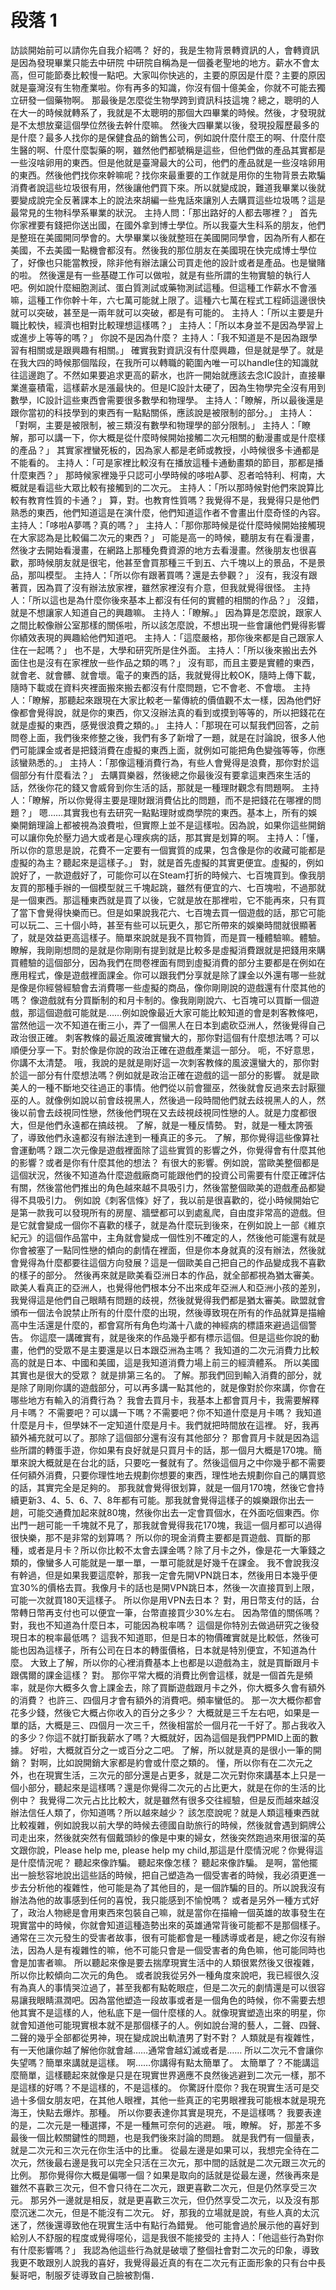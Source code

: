 # 段落 1

訪談開始前可以請你先自我介紹嗎？
好的，我是生物背景轉資訊的人，會轉資訊是因為發現畢業只能去中研院
中研院自稱為是一個養老聖地的地方。薪水不會太高，但可能節奏比較慢一點吧。大家叫你快逃的，主要的原因是什麼？主要的原因就是臺灣沒有生物產業啦。你有再多的知識，你沒有個十億美金，你就不可能去獨立研發一個藥物啊。
那最後是怎麼從生物學跨到資訊科技這塊？總之，聰明的人在大一的時候就轉系了，我就是不太聰明的那個大四畢業的時候。然後，才發現就是不太想放棄這個學位然後去幹什麼嘛。
然後大四畢業以後，發現投履歷最多的是什麼？最多人找你的是保健食品的銷售公司，例如說什麼什麼王的啊、什麼什麼生醫的啊、什麼什麼製藥的啊，雖然他們都號稱是這些，但他們做的產品其實都是一些沒啥卵用的東西。但是他就是臺灣最大的公司，他們的產品就是一些沒啥卵用的東西。然後他們找你來幹嘛呢？找你來最重要的工作就是用你的生物背景去欺騙消費者說這些垃圾很有用，然後讓他們買下來。所以就變成說，難道我畢業以後就要變成說完全反著課本上的說法來胡編一些鬼話來讓別人去購買這些垃圾嗎？這是最常見的生物科學系畢業的狀況。
主持人問：「那出路好的人都去哪裡？」
首先你家裡要有錢把你送出國，在國外拿到博士學位。所以我臺大生科系的朋友，他們是整班在美國開同學會的。大學畢業以後就整班在美國開同學會，因為所有人都在美國，不去美國一點機會都沒有。然後我的那位朋友在美國現在快完成博士學位了，好像也只能當教授，除非他有辦法讓公司買走他的設計或者是產品。也是蠻賭的啦。
然後還是有一些基礎工作可以做啦，就是有些所謂的生物實驗的執行人吧。例如說什麼細胞測試、蛋白質測試或藥物測試這種。但這種工作薪水不會漲嘛，這種工作你幹十年，六七萬可能就上限了。這種六七萬在程式工程師這邊很快就可以突破，甚至是一兩年就可以突破，都是有可能的。
主持人：「所以主要是升職比較快，經濟也相對比較理想這樣嗎？」
主持人：「所以本身並不是因為學習上或進步上等等的嗎？」
你說不是因為什麼？
主持人：「我不知道是不是因為跟學習有相關或是跟興趣有相關。」
確實我對資訊沒有什麼興趣，但是就是學了。就是在我大四的時候那個階段，在我所可以轉職的範圍內唯一可以handle住的知識就往這邊跑了。不然如果要追求更高的薪水，也許一開始就應該去念IC設計，直接畢業進臺積電，這樣薪水是漲最快的。但是IC設計太硬了，因為生物學完全沒有用到數學，IC設計這些東西會需要很多數學和物理學。
主持人：「瞭解，所以最後還是跟你當初的科技學到的東西有一點點關係，應該說是被限制的部分。」
主持人：「對啊，主要是被限制，被三類沒有數學和物理學的部分限制。」
主持人：「瞭解，那可以講一下，你大概是從什麼時候開始接觸二次元相關的動漫畫或是什麼樣的產品？」
其實家裡蠻死板的，因為家人都是老師或教授，小時候很多卡通都是不能看的。
主持人：「可是家裡比較沒有在播放這種卡通動畫類的節目，那都是播什麼東西？」
那時候家裡幾乎只認可小學時候的哆啦A夢、忍者哈特利、柯南，大概就是看這些大眾比較有接觸到的二次元。
主持人：「所以那時候對他們來說算比較有教育性質的卡通？」
算，對。也教育性質嗎？我覺得不是，我覺得只是他們熟悉的東西，他們知道這是在演什麼，他們知道這作者不會畫出什麼奇怪的內容。
主持人：「哆啦A夢嗎？真的嗎？」
主持人：「那你那時候是從什麼時候開始接觸現在大家認為是比較偏二次元的東西？」
可能是高一的時候，聽朋友有在看漫畫，然後才去開始看漫畫，在網路上那種免費資源的地方去看漫畫。然後朋友也很喜歡，那時候朋友就是很宅，他甚至會買那種三千到五、六千塊以上的景品，不是景品，那叫模型。
主持人：「所以你有跟著買嗎？還是去參觀？」
沒有，我沒有跟著買，因為買了沒有辦法放家裡，雖然家裡沒有介意，但我就覺得很怪。
主持人：「所以這也是為什麼你後來基本上都沒有任何的實體的相關的作品？」
沒錯，就是不想讓家人知道自己的興趣嘛。
主持人：「瞭解。」
因為算是怎麼說，跟家人之間比較像辦公室那樣的關係啦，所以該怎麼說，不想出現一些會讓他們覺得影響你績效表現的興趣給他們知道吧。
主持人：「這麼嚴格，那你後來都是自己跟家人住在一起嗎？」
也不是，大學和研究所是住外面。
主持人：「所以後來搬出去外面住也是沒有在家裡放一些作品之類的嗎？」
沒有耶，而且主要是實體的東西，就會老、就會髒、就會壞。電子的東西的話，我就覺得比較OK，隨時上傳下載，隨時下載或在資料夾裡面搬來搬去都沒有什麼問題，它不會老、不會壞。
主持人：「瞭解，那聽起來跟現在大家比較老一輩傳統的價值觀不太一樣，因為他們好像都會覺得說，就是你的東西，你又沒辦法真的看到或摸到等等的，所以把錢花在就是虛擬的東西，感覺很浪費之類的。」
主持人：「那現在可以幫我們回答，之前問卷上面，我們後來修整之後，我們有多了新增了一題，就是在討論說，很多人他們可能課金或者是把錢消費在虛擬的東西上面，就例如可能把角色變強等等，你應該蠻熟悉的。」
主持人：「那像這種消費行為，有些人會覺得是浪費，那你對於這個部分有什麼看法？」
去購買樂器，然後總之你最後沒有要拿這東西來生活的話，然後你花的錢又會威脅到你生活的話，那就是一種理財觀念有問題啊。
主持人：「瞭解，所以你覺得主要是理財跟消費佔比的問題，而不是把錢花在哪裡的問題？」
嗯……其實我也有去研究一點點理財或商學院的東西。基本上，所有的娛樂開銷理論上都被視為浪費啦，但實際上並不是這樣啦。因為說，如果你這些開銷可以讓你免於壓力過大或者是心理疾病的話，那其實是划算的啊。
主持人：「懂，所以你的意思是說，花費不一定要有一個實質的成果，包含像是你的收藏可能都是虛擬的為主？聽起來是這樣子。」
對，就是首先虛擬的其實更便宜。虛擬的，例如說好了，一款遊戲好了，可能你可以在Steam打折的時候六、七百塊買到。像我朋友買的那種手辦的一個模型就三千塊起跳，雖然有便宜的六、七百塊啦，不過那就是一個東西。那這種東西就是買了以後，它就是放在那裡啦，它不能再來，只有買了當下會覺得快樂而已。但是如果說我花六、七百塊去買一個遊戲的話，那它可能可以玩二、三十個小時，甚至有些可以玩更久，那它所帶來的娛樂時間就很顯著了，就是效益更高這樣子。簡單來說就是我不買物質，而是買一種體驗嘛。體驗。
瞭解，我剛剛想問的是就是你剛剛有提到就是比較多是虛擬消費跟就是把錢用來購買體驗的這個部分，因為我們在問卷裡面有問到虛擬消費的部分主要都是在例如在應用程式，像是遊戲裡面課金。你可以跟我們分享就是除了課金以外還有哪一些就是像是你經營經驗會去消費哪一些虛擬的商品，像你剛剛說的遊戲還有什麼其他的嗎？
像遊戲就有分買斷制的和月卡制的。像我剛剛說六、七百塊可以買斷一個遊戲，那這個遊戲可能就是……例如說像最近大家可能比較知道的會是刺客教條吧，當然他這一次不知道在衝三小，弄了一個黑人在日本到處砍亞洲人，然後覺得自己政治很正確。
刺客教條的最近風波確實蠻大的，那你對這個有什麼想法嗎？可以順便分享一下。對於像是你說的政治正確在遊戲產業這一部分。
呃，不好意思，你講不太清楚。
哦，我說的是就是剛好這一次刺客教條的風波還蠻大的，那你對於這一部分有什麼想法嗎？例如就是政治正確在遊戲的這一部分的影響。
就是歐美人的一種不斷地交往過正的事情。他們從以前會獵巫，然後就會反過來去討厭獵巫的人。就像例如說以前會歧視黑人，然後過一段時間他們就去歧視黑人的人，然後以前會去歧視同性戀，然後他們現在又去歧視歧視同性戀的人。就是力度都很大，但是他們永遠都在搞歧視。
了解，就是一種反情勢。
對，就是一種太誇張了，導致他們永遠都沒有辦法達到一種真正的多元。
了解，那你覺得這些像算社會運動嗎？跟二次元像是遊戲裡面除了這些實質的影響之外，你覺得會有什麼其他的影響？或者是你有什麼其他的想法？
有很大的影響。例如說，當歐美整個都是這個狀況，然後不知道為什麼遊戲廠商可能跟他們的投資公司需要有什麼正確評估有關，然後當他們推出的角色越來越不具吸引力，然後當整個歐美的遊戲產品都變得不具吸引力。
例如說《刺客信條》好了，我以前是很喜歡的，從小時候開始它是第一款我可以發現所有的房屋、牆壁都可以到處亂爬，自由度非常高的遊戲。但是它就會變成一個你不喜歡的樣子，就是為什麼玩到後來，在例如說上一部《維京紀元》的這個作品當中，主角就會變成一個性別不確定的人，然後他可能還有就是你會被塞了一點同性戀的傾向的劇情在裡面，但是你本身就真的沒有辦法，然後就會覺得為什麼都要往這個方向發展？這是一個歐美自己把自己的作品變成我不喜歡的樣子的部分。
然後再來就是歐美看亞洲日本的作品，就全部都視為猶太審美。歐美人看真正的亞洲人，也覺得他們根本分不出來成年亞洲人和亞洲小孩的差別，我覺得這是他們自己眼睛有問題的歧視，然後就覺得我們都是猶太審美。歐盟就會頒布一個法令說禁止所有的什麼什麼的出現，然後導致現在所有的作品就算是描繪高中生活還是什麼的，都會寫所有角色均滿十八歲的神經病的標語來避過這個警告。
你這麼一講確實有，就是後來的作品幾乎都有標示這個。但是這些你說的動畫，他們的受眾不是主要還是以日本跟亞洲為主嗎？
我知道的二次元消費力比較高的就是日本、中國和美國，這是我知道消費力場上前三的經濟體系。
所以美國其實也是很大的受眾？
就是排第三名的。
了解。那我們回到輸入消費的部分，就是除了剛剛你講的遊戲部分，可以再多講一點其他的，就是像對於你來講，你會在哪些地方有輸入的消費行為？
我會去買月卡，我基本上都會買月卡，我需要解釋月卡嗎？
不需要吧？可以講一下嗎？不需要吧？你不知道什麼是月卡嗎？
我知道什麼是月卡，但學妹不一定知道什麼是月卡。我們就把時間放在這裡。
好，我再額外補充就可以了。那除了這個部分還有沒有其他部分？
那會買月卡就是因為這些所謂的轉蛋手遊，你如果有良好就是只買月卡的話，那一個月大概是170塊。簡單來說大概就是在台北的話，只要吃一餐就有了。然後這個月之中你幾乎都不需要任何額外消費，只要你理性地去規劃你想要的東西，理性地去規劃你自己的購買慾的話，其實完全是足夠的。
那我就會覺得很划算，就是一個月170塊，然後它會持續更新3、4、5、6、7、8年都有可能。那我就會覺得這樣子的娛樂跟你出去一趟，可能交通費加起來就80塊，然後你出去一定會買個水，在外面吃個東西。你出門一趟可能一千塊就不見了，那我就會覺得我花170塊，我這一個月都可以過得很快樂，那不是非常的划算嗎？
所以你的現金消費主要都是買遊戲、買斷的那種，或者是月卡？所以你比較不太會去課金嗎？除了月卡之外，像是花一大筆錢之類的，像蠻多人可能就是一單一單，一單可能就是好幾千在課金。
我不會說我沒有幹過，但是如果我要這麼幹，那我一定會先開VPN跳日本，然後用日本幾乎便宜30%的價格去買。我像月卡的話也是開VPN跳日本，然後一次直接買到上限，可能一次就買180天這樣子。
所以你是用VPN去日本？
對，用日幣支付的話，台幣轉日幣再支付也可以便宜一筆，台幣直接買少30%左右。
因為幣值的關係嗎？
對，我也不知道為什麼日本，可能因為稅率嗎？
這個是你特別去做過研究之後發現日本的稅率最低嗎？
這我不知道耶，但是日本的物價確實就是比較低，然後可能也因為這樣子，所有公司在日本的轉蛋價格，日本就是特別便宜，不知道為什麼。
大致上了解，所以你的心裡消費基本上也都是以遊戲為主，就是買斷跟月卡跟偶爾的課金這樣？
對。
那你平常大概的消費比例會這樣，就是一個首先是頻率，就是你大概多久會上課金去，除了買斷遊戲跟月卡之外，你大概多久會有額外的消費？
也許三、四個月才會有額外的消費吧。頻率蠻低的。
那一次大概你都會花多少錢，然後它大概占你收入的百分之多少？
大概就是三千左右吧，如果是一單的話，大概是三、四個月一次三千，然後相當於一個月花一千好了。那占我收入的多少？你這不就打斷我薪水了嗎？大概就好，因為這個是我們PPMID上面的數據。
好啦，大概就百分之一或百分之二吧。
了解，所以就是真的是很小一筆的開銷？
對啊，比如說開銷大家都是約會或什麼之類的。
懂，所以你有在二次元之外，也在現實生活，三次元的部分還是占更多，就是二次元對你來講基本上只是一個小部分，聽起來是這樣嗎？還是你覺得二次元的占比更大，就是在你的生活的比例中？
我覺得二次元占比比較大，就是雖然有很多交往經驗，但是反而越來越沒辦法信任人類了，你知道嗎？所以越來越少？
該怎麼說呢？就是人類這種東西就比較複雜，例如說我以前大學的時候去德國自助旅行的時候，然後就會遇到銅牌公司走出來，然後就突然有個戴頭紗的像是中東的婦女，然後突然跑過來用很溜的英文跟你說，Please help me, please help my child,那這是什麼情況呢？你覺得這是什麼情況呢？
聽起來像詐騙。
聽起來像怎樣？
聽起來像詐騙。
是啊，當他擺出一臉愁容地說出這些話的時候，把自己塑造為一個受害者的時候，我必須更進一步去分析他的複雜性，他可能是為了其他目的，是一個詐騙的目的。所以說我沒有辦法為他的故事感到任何的喜悅，我只能感到不愉悅嗎？
或者是另外一種方式好了，政治人物總是會用東西來包裝自己嘛，就是當你在描繪一個英雄的故事發生在現實當中的時候，你就會知道這種造勢出來的英雄通常背後可能都不是那個樣子。通常在三次元發生的受害者故事，很有可能都會是一種誘導或者是，總之你沒有辦法，因為人是有複雜性的嘛，他不可能只會是一個受害者的角色嘛，他可能同時也會是加害者嘛。
所以聽起來像是要去揣摩現實生活中的人類很累然後又很複雜，所以你比較傾向二次元的角色。
或者說我從另外一種角度來說吧，我已經很久沒有為真人的事情哭泣過了，甚至我都有點乾眼症，但是二次元的劇情還是可以很容易讓我眼睛濕潤吧。因為當他塑造一段故事或者是一個角色的時候，你不需要去想他其實不是這樣的人，他私底下是一個什麼樣的人。就像現實塑造出來的明星，你就會知道他可能現實根本就不是那個樣子的人。例如說台灣的藝人，二聲、四聲、二聲的幾乎全部都從男神，現在變成說出軌渣男了對不對？
人類就是有複雜性，有一天他讓你越了解他你就會越……通常會越幻滅或者是……
所以二次元不會讓你失望嗎？簡單來講就是這樣。
啊……你講得有點太簡單了。
太簡單了？不能講這麼簡單，這樣聽起來就像是只是在現實世界適應不良然後逃避到二次元一樣，那不是這樣的好嗎？不是這樣的，不是這樣的。
你驚訝什麼你？我在現實生活可是交過十多個女朋友吧，在其他人眼裡，其他一些真正的宅男眼裡我可能根本就是現充海王，快點去爆炸。那種。
所以你要表達你其實是現充，不是這樣嗎？
我要表達的是，二次元是一種選擇，不是一種無可奈何的逃避。
哦，瞭解。
好，那差不多最後一個比較關鍵性的問題，也是我們後來討論的問題。
就是我們有一個量表，就是二次元和三次元在你生活中的比重。 從最左邊是如果可以，我想完全待在二次元，然後最右邊是我可以完全只活在三次元，那中間的話就是二次元跟三次元的比例。
那你覺得你大概是偏哪一個？如果是取向的話就是從最左邊，然後再來是雖然不喜歡三次元，但不會只待在二次元，跟更喜歡二次元，但是仍然享受三次元。 那另外一邊就是相反，就是更喜歡三次元，但仍然享受二次元，以及沒有那麼沉迷二次元，但是不能沒有二次元。
好，那我的立場就是說，有些人真的太沉迷了，然後還導致他在現實生活中有點行為錯覺。
他可能會過於展示他的喜好到給別人不舒服的程度或覺得噁伈，這是我很不能接受的
主持人：「他這些行為對你有什麼影響嗎？」
我認為他這些行為就是破壞了整個社會對二次元的印象，導致我更不敢跟別人說我的喜好，我覺得最近真的有在二次元有正面形象的只有台中長髮哥吧，制服歹徒導致自己臉被割傷．